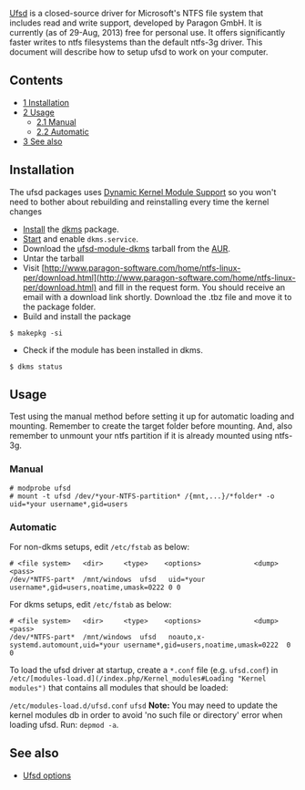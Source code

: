 [Ufsd](http://www.paragon-software.com/home/ntfs-linux-per/) is a closed-source driver for Microsoft's NTFS file system that includes read and write support, developed by Paragon GmbH. It is currently (as of 29-Aug, 2013) free for personal use. It offers significantly faster writes to ntfs filesystems than the default ntfs-3g driver. This document will describe how to setup ufsd to work on your computer.

## Contents

*   [1 Installation](#Installation)
*   [2 Usage](#Usage)
    *   [2.1 Manual](#Manual)
    *   [2.2 Automatic](#Automatic)
*   [3 See also](#See_also)

## Installation

The ufsd packages uses [Dynamic Kernel Module Support](/index.php/Dynamic_Kernel_Module_Support "Dynamic Kernel Module Support") so you won't need to bother about rebuilding and reinstalling every time the kernel changes

*   [Install](/index.php/Install "Install") the [dkms](https://www.archlinux.org/packages/?name=dkms) package.
*   [Start](/index.php/Start "Start") and enable `dkms.service`.
*   Download the [ufsd-module-dkms](https://aur.archlinux.org/packages/ufsd-module-dkms/) tarball from the [AUR](/index.php/AUR "AUR").
*   Untar the tarball
*   Visit [http://www.paragon-software.com/home/ntfs-linux-per/download.html](http://www.paragon-software.com/home/ntfs-linux-per/download.html) and fill in the request form. You should receive an email with a download link shortly. Download the .tbz file and move it to the package folder.
*   Build and install the package

```
$ makepkg -si

```

*   Check if the module has been installed in dkms.

```
$ dkms status

```

## Usage

Test using the manual method before setting it up for automatic loading and mounting. Remember to create the target folder before mounting. And, also remember to unmount your ntfs partition if it is already mounted using ntfs-3g.

### Manual

```
# modprobe ufsd
# mount -t ufsd /dev/*your-NTFS-partition* /{mnt,...}/*folder* -o uid=*your username*,gid=users

```

### Automatic

For non-dkms setups, edit `/etc/fstab` as below:

```
# <file system>   <dir>		<type>    <options>             <dump>  <pass>
/dev/*NTFS-part*  /mnt/windows  ufsd   uid=*your username*,gid=users,noatime,umask=0222	0 0

```

For dkms setups, edit `/etc/fstab` as below:

```
# <file system>   <dir>		<type>    <options>             <dump>  <pass>
/dev/*NTFS-part*  /mnt/windows  ufsd   noauto,x-systemd.automount,uid=*your username*,gid=users,noatime,umask=0222	0 0

```

To load the ufsd driver at startup, create a `*.conf` file (e.g. `ufsd.conf`) in `/etc/[modules-load.d](/index.php/Kernel_modules#Loading "Kernel modules")` that contains all modules that should be loaded:

 `/etc/modules-load.d/ufsd.conf`  `ufsd` 
**Note:** You may need to update the kernel modules db in order to avoid 'no such file or directory' error when loading ufsd. Run: `depmod -a`.

## See also

*   [Ufsd options](http://kb.paragon-software.com/paragon/include/templ/object2.jsp?objId=5833)
